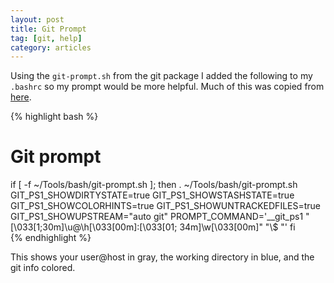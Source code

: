 ```yaml
---
layout: post
title: Git Prompt
tag: [git, help]
category: articles
---
```


Using the `git-prompt.sh` from the git package I added the following to my `.bashrc` so my prompt would be more helpful. Much of this was copied from [here](http://ithaca.arpinum.org/2013/01/02/git-prompt.html).

{% highlight bash %}
# Git prompt
if [ -f ~/Tools/bash/git-prompt.sh ]; then
    . ~/Tools/bash/git-prompt.sh
    GIT_PS1_SHOWDIRTYSTATE=true
    GIT_PS1_SHOWSTASHSTATE=true
    GIT_PS1_SHOWCOLORHINTS=true
    GIT_PS1_SHOWUNTRACKEDFILES=true
    GIT_PS1_SHOWUPSTREAM="auto git"
    PROMPT_COMMAND='__git_ps1 "\[\033[1;30m\]\u@\h\[\033[00m\]:\[\033[01; 34m\]\w\[\033[00m\]" "\\\$ "'
fi  
{% endhighlight %}

This shows your user@host in gray, the working directory in blue, and the git info colored.
